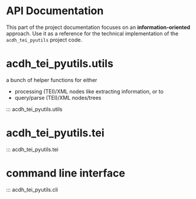 # API Documentation
This part of the project documentation focuses on
an **information-oriented** approach. Use it as a
reference for the technical implementation of the
`acdh_tei_pyutils` project code.

# acdh_tei_pyutils.utils

a bunch of helper functions for either

* processing (TEI)/XML nodes like extracting information, or to
* query/parse (TEI)/XML nodes/trees

::: acdh_tei_pyutils.utils

# acdh_tei_pyutils.tei
::: acdh_tei_pyutils.tei

# command line interface
::: acdh_tei_pyutils.cli